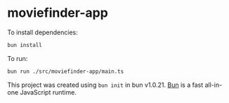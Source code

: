 # moviefinder-app

To install dependencies:

```bash
bun install
```

To run:

```bash
bun run ./src/moviefinder-app/main.ts
```

This project was created using `bun init` in bun v1.0.21. [Bun](https://bun.sh) is a fast all-in-one JavaScript runtime.

